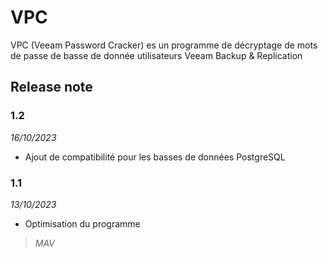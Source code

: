 # VPC
VPC (Veeam Password Cracker) es un programme de décryptage de mots de passe de basse de donnée utilisateurs Veeam Backup & Replication
## Release note
### 1.2
*16/10/2023*
* Ajout de compatibilité pour les basses de données PostgreSQL
### 1.1
*13/10/2023*
* Optimisation du programme

>*MAV*